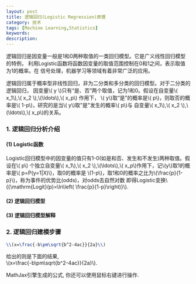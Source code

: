 ```yaml
---
layout: post
title: 逻辑回归(Logistic Regression)原理
category: 技术
tags: [Machine Learning,Statistics]
keywords: 
description: 
---
```




逻辑回归是因变量一般是1和0两种取值的一类回归模型。它是广义线性回归模型的特例，
利用Logistic函数将函数因变量的取值范围控制在0和1之间，表示取值为1的概率。在
信号处理，机器学习等领域有着非常广泛的应用。  

<script type="text/javascript" src="http://cdn.mathjax.org/mathjax/latest/MathJax.js?config=default"></script>

逻辑回归属于概率型非线性回归，非为二分类和多分类的回归模型。对于二分类的逻辑回归，
因变量\\( y \\)只有“是、否”两个取值，记为1和0。假设在自变量\\( x_1\\),\\( x_2 \\),\\(\ldots\\),\\( x_p\\) 作用下，
\\( y\\)取“是”的概率是\\( p\\)，则取否的概率是\\( 1-p\\)，研究的是当\\( y\\)取"是"发生的概率\\( p\\)与
自变量\\( x_1\\),\\( x_2 \\),\\(\ldots\\),\\( x_p\\)的关系。


### 1. 逻辑回归分析介绍  

#### (1) Logistic函数  

Logistic回归模型中的因变量的值只有1-0(如是和否、发生和不发生)两种取值。假设在\\( p\\)
个独立自变量\\( x_1\\),\\( x_2 \\),\\(\ldots\\),\\( x_p\\)作用下，记\\(y\\)取1的概率是\\( p=P(y=1|X)\\)，取0的概率是
\\(1-p\\)，取1和0的概率之比为\\(\frac{p}{1-p}\\)，称为事件的优势比(odds)，对odds去自然对数
即得Logistic变换\\({\mathrm{Logit}(p)=\ln\left( \frac{p}{1-p}\right)}\\).  







#### (2) 逻辑回归模型




#### (3) 逻辑回归模型解释




### 2. 逻辑回归建模步骤


```tex
\\(x=\frac{-b\pm\sqrt{b^2-4ac}}{2a}\\)
```  
给出的则是下面的结果,  
\\(x=\frac{-b\pm\sqrt{b^2-4ac}}{2a}\\).  

MathJax引擎生成的公式, 你还可以使用鼠标右键进行操作. 

